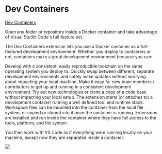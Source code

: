 # Dev Containers

[Dev Containers](https://marketplace.visualstudio.com/items?itemName=ms-vscode-remote.remote-containers)

Open any folder or repository inside a Docker container and take advantage of Visual Studio Code's full feature set.

The Dev Containers extension lets you use a Docker container as a full-featured development environment. Whether you deploy to containers or not, containers make a great development environment because you can:

Develop with a consistent, easily reproducible toolchain on the same operating system you deploy to.
Quickly swap between different, separate development environments and safely make updates without worrying about impacting your local machine.
Make it easy for new team members / contributors to get up and running in a consistent development environment.
Try out new technologies or clone a copy of a code base without impacting your local setup.
The extension starts (or attaches to) a development container running a well defined tool and runtime stack. Workspace files can be mounted into the container from the local file system, or copied or cloned into it once the container is running. Extensions are installed and run inside the container where they have full access to the tools, platform, and file system.

You then work with VS Code as if everything were running locally on your machine, except now they are separated inside a container.

![](./remote-containers-readme.gif)